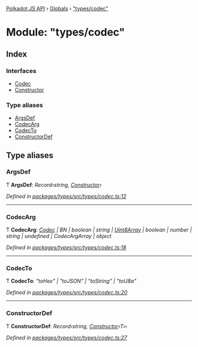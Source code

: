[Polkadot JS API](../README.md) › [Globals](../globals.md) › ["types/codec"](_types_codec_.md)

# Module: "types/codec"

## Index

### Interfaces

* [Codec](../interfaces/_types_codec_.codec.md)
* [Constructor](../interfaces/_types_codec_.constructor.md)

### Type aliases

* [ArgsDef](_types_codec_.md#argsdef)
* [CodecArg](_types_codec_.md#codecarg)
* [CodecTo](_types_codec_.md#codecto)
* [ConstructorDef](_types_codec_.md#constructordef)

## Type aliases

###  ArgsDef

Ƭ **ArgsDef**: *Record‹string, [Constructor](../interfaces/_types_codec_.constructor.md)›*

*Defined in [packages/types/src/types/codec.ts:12](https://github.com/polkadot-js/api/blob/f145488314/packages/types/src/types/codec.ts#L12)*

___

###  CodecArg

Ƭ **CodecArg**: *[Codec](../interfaces/_types_codec_.codec.md) | BN | boolean | string | [Uint8Array](../classes/_codec_raw_.raw.md#static-uint8array) | boolean | number | string | undefined | CodecArgArray | object*

*Defined in [packages/types/src/types/codec.ts:18](https://github.com/polkadot-js/api/blob/f145488314/packages/types/src/types/codec.ts#L18)*

___

###  CodecTo

Ƭ **CodecTo**: *"toHex" | "toJSON" | "toString" | "toU8a"*

*Defined in [packages/types/src/types/codec.ts:20](https://github.com/polkadot-js/api/blob/f145488314/packages/types/src/types/codec.ts#L20)*

___

###  ConstructorDef

Ƭ **ConstructorDef**: *Record‹string, [Constructor](../interfaces/_types_codec_.constructor.md)‹T››*

*Defined in [packages/types/src/types/codec.ts:27](https://github.com/polkadot-js/api/blob/f145488314/packages/types/src/types/codec.ts#L27)*

